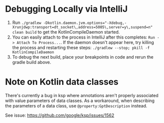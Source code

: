 # Debugging Locally via IntelliJ
1. Run `./gradlew -Dkotlin.daemon.jvm.options="-Xdebug,-Xrunjdwp:transport=dt_socket\,address=5005\,server=y\,suspend=n" clean build` to get the KotlinCompileDaemon started.
2. You can easily attach to the process in IntelliJ after this completes: `Run -> Attach To Process...`. If the daemon doesn't appear here, try killing the process and restarting these steps: `./gradlew --stop; pkill -f KotlinCompileDaemon`
3. To debug the next build, place your breakpoints in code and rerun the gradle build above.

# Note on Kotlin data classes
There's currently a bug in ksp where annotations aren't properly associated with value parameters of data classes.
As a workaround, when describing the parameters of a data class, use `@property:GptDescription` instead.

See issue: https://github.com/google/ksp/issues/1562